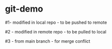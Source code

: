 # git-demo

#1- modified in local repo - to be pushed to remote

#2 - modified in remote repo - to be pulled to local

#3 - from main branch - for merge conflict